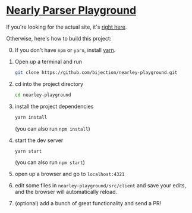 # [Nearly Parser Playground](http://omrelli.ug/nearley-playground)

If you're looking for the actual site, it's [right here](http://omrelli.ug/nearley-playground).

Otherwise, here's how to build this project:

0. If you don't have `npm` or `yarn`, install [yarn](https://yarnpkg.com/en/docs/install).

1. Open up a terminal and run 

    ```bash
    git clone https://github.com/bijection/nearley-playground.git
    ```

2. cd into the project directory
    ```bash
    cd nearley-playground
    ```

3. install the project dependencies
    ```bash
    yarn install
    ```

    (you can also run `npm install`)

4. start the dev server 
    ```bash
    yarn start
    ```

    (you can also run `npm start`)

5. open up a browser and go to `localhost:4321`

6. edit some files in `nearley-playground/src/client` and save your edits, and the browser will automatically reload.

7. (optional) add a bunch of great functionality and send a PR!